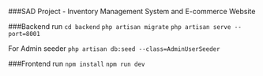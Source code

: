 ###SAD Project - Inventory Management System and E-commerce Website

###Backend run
```cd backend```
```php artisan migrate```
```php artisan serve --port=8001```

For Admin seeder
```php artisan db:seed --class=AdminUserSeeder```

###Frontend run
```npm install```
```npm run dev```
